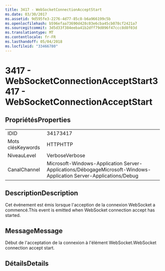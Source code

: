 ```yaml
---
title: 3417 - WebSocketConnectionAcceptStart
ms.date: 03/30/2017
ms.assetid: 9d595fe3-2276-4d77-85c8-b6a966199c5b
ms.openlocfilehash: b596efaa73690d428c03e6cba45cb078cf2421a7
ms.sourcegitcommit: 3d5d33f384eeba41b2dff79d096f47ccc8d8f03d
ms.translationtype: MT
ms.contentlocale: fr-FR
ms.lasthandoff: 05/04/2018
ms.locfileid: "33466780"
---
```

# <a name="3417---websocketconnectionacceptstart"></a><span data-ttu-id="4eaef-102">3417 - WebSocketConnectionAcceptStart</span><span class="sxs-lookup"><span data-stu-id="4eaef-102">3417 - WebSocketConnectionAcceptStart</span></span>
## <a name="properties"></a><span data-ttu-id="4eaef-103">Propriétés</span><span class="sxs-lookup"><span data-stu-id="4eaef-103">Properties</span></span>  
  
|||  
|-|-|  
|<span data-ttu-id="4eaef-104">ID</span><span class="sxs-lookup"><span data-stu-id="4eaef-104">ID</span></span>|<span data-ttu-id="4eaef-105">3417</span><span class="sxs-lookup"><span data-stu-id="4eaef-105">3417</span></span>|  
|<span data-ttu-id="4eaef-106">Mots clés</span><span class="sxs-lookup"><span data-stu-id="4eaef-106">Keywords</span></span>|<span data-ttu-id="4eaef-107">HTTP</span><span class="sxs-lookup"><span data-stu-id="4eaef-107">HTTP</span></span>|  
|<span data-ttu-id="4eaef-108">Niveau</span><span class="sxs-lookup"><span data-stu-id="4eaef-108">Level</span></span>|<span data-ttu-id="4eaef-109">Verbose</span><span class="sxs-lookup"><span data-stu-id="4eaef-109">Verbose</span></span>|  
|<span data-ttu-id="4eaef-110">Canal</span><span class="sxs-lookup"><span data-stu-id="4eaef-110">Channel</span></span>|<span data-ttu-id="4eaef-111">Microsoft-Windows-Application Server-Applications/Débogage</span><span class="sxs-lookup"><span data-stu-id="4eaef-111">Microsoft-Windows-Application Server-Applications/Debug</span></span>|  
  
## <a name="description"></a><span data-ttu-id="4eaef-112">Description</span><span class="sxs-lookup"><span data-stu-id="4eaef-112">Description</span></span>  
 <span data-ttu-id="4eaef-113">Cet événement est émis lorsque l'acception de la connexion WebSocket a commencé.</span><span class="sxs-lookup"><span data-stu-id="4eaef-113">This event is emitted when WebSocket connection accept has started.</span></span>  
  
## <a name="message"></a><span data-ttu-id="4eaef-114">Message</span><span class="sxs-lookup"><span data-stu-id="4eaef-114">Message</span></span>  
 <span data-ttu-id="4eaef-115">Début de l'acceptation de la connexion à l'élément WebSocket.</span><span class="sxs-lookup"><span data-stu-id="4eaef-115">WebSocket connection accept start.</span></span>  
  
## <a name="details"></a><span data-ttu-id="4eaef-116">Détails</span><span class="sxs-lookup"><span data-stu-id="4eaef-116">Details</span></span>
